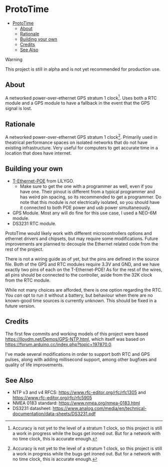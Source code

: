 # ProtoTime

- [ProtoTime](#prototime)
  - [About](#about)
  - [Rationale](#rationale)
  - [Building your own](#building-your-own)
  - [Credits](#credits)
  - [See Also](#see-also)

> [!WARNING]
> This project is still in alpha and is not yet recommended for production use.

## About

A networked power-over-ethernet GPS stratum 1 clock[^1]. Uses both a RTC module and a GPS module to have a fallback in the event that the GPS signal is lost.

## Rationale

A networked power-over-ethernet GPS stratum 1 clock[^1]. Primarily used in theatrical performance spaces on isolated networks that do not have existing infrastructure. Very useful for computers to get accurate time in a location that does have internet.

## Building your own

- [T-Ethernet-POE](https://www.lilygo.cc/products/t-internet-poe) from LILYGO.
  - Make sure to get the one with a programmer as well, even if you have one. Their pinout is different from a typical programmer and has weird pin spacing, so its recommended to get a programmer. Do note that this module is *not* electrically isolated, so you should have it connected to both POE power and usb power simultaneously.
- GPS Module. Most any will do fine for this use case, I used a NEO-6M module.
- DS3231 RTC module.

ProtoTime would likely work with different microcontrollers options and ethernet drivers and chipsets, but may require some modifications. Future improvements are planned to decouple the Ethernet related code from the rest of the project.

There is not a wiring guide as of yet, but the pins are defined in the source file. Both of the GPS and RTC modules require 3.3V and GND, and we have exactly two pins of each on the T-Ethernet-POE! As for the rest of the wires, all pins should be connected to the controller, aside from the 32K clock from the RTC module.

While not many choices are afforded, there is one option regarding the RTC. You *can* opt to run it without a battery, but behaviour when there are no known-good time sources is currently unknown. This should be fixed in a future version.


## Credits

The first few commits and working models of this project were based  <https://lloydm.net/Demos/GPS-NTP.html>, which itself was based on <https://forum.arduino.cc/index.php?topic=197870.0>.

I've made several modifications in order to support both RTC and GPS pulses, along with adding millisecond support, among other bugfixes and quality of life improvements.

## See Also

- NTP v3 and v4 RFCS: <https://www.rfc-editor.org/rfc/rfc1305> and <https://www.rfc-editor.org/rfc/rfc5905>
- NMEA 0183 standard: <https://www.nmea.org/nmea-0183.html>
- DS3231 datasheet: <https://www.analog.com/media/en/technical-documentation/data-sheets/DS3231.pdf>

[^1]: Accuracy is not yet to the level of a stratum 1 clock, so this project is still a work in progress while the bugs get ironed out. But for a network with no time clock, this is accurate enough.
